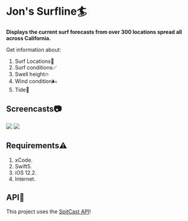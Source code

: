# Jon's Surfline🏄 
**Displays the current surf forecasts from over 300 locations spread all across California.**

Get information about:

 1. Surf Locations📍
 2. Surf conditions✅
 3. Swell height🔥
 4. Wind condition🌬
 5. Tide🌊
## Screencasts📷
![](https://lh3.googleusercontent.com/bkC_kYEmrl_ODLLdoQ05E9yGEqH3_FqJpND1odFofWX1G5pAzQhAO33uYdnarJ6OGRax7yq4E8h_)  ![](https://lh3.googleusercontent.com/_PGmjYtD17ULoF4XOj4l8MyQ6OBarivORsPgwv2fkYn15gQDOsj111Xs8OzGwz0Ao95x-vqwBD5N) 
## Requirements⚠️
 1. xCode.
 2. Swift5.
 3. iOS 12.2.
 4. Internet.
 ## API💎
 This project uses the [SpitCast API](http://www.spitcast.com/api/docs/)!
 
 
